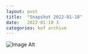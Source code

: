 ```yaml
---
layout:	post
title:	"Snapshot 2022-01-10"
date:	2022-01-10 3
categories:	kof archive
---
```


![Image Alt](https://k0f.github.io/assets/2022-01-10-160558.jpg)